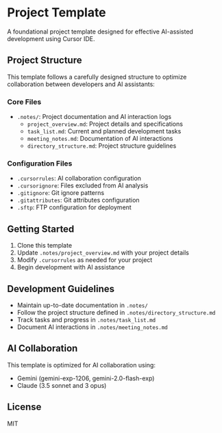 # Project Template

A foundational project template designed for effective AI-assisted development using Cursor IDE.

## Project Structure

This template follows a carefully designed structure to optimize collaboration between developers and AI assistants:

### Core Files
- `.notes/`: Project documentation and AI interaction logs
  - `project_overview.md`: Project details and specifications
  - `task_list.md`: Current and planned development tasks
  - `meeting_notes.md`: Documentation of AI interactions
  - `directory_structure.md`: Project structure guidelines

### Configuration Files
- `.cursorrules`: AI collaboration configuration
- `.cursorignore`: Files excluded from AI analysis
- `.gitignore`: Git ignore patterns
- `.gitattributes`: Git attributes configuration
- `.sftp`: FTP configuration for deployment

## Getting Started

1. Clone this template
2. Update `.notes/project_overview.md` with your project details
3. Modify `.cursorrules` as needed for your project
4. Begin development with AI assistance

## Development Guidelines

- Maintain up-to-date documentation in `.notes/`
- Follow the project structure defined in `.notes/directory_structure.md`
- Track tasks and progress in `.notes/task_list.md`
- Document AI interactions in `.notes/meeting_notes.md`

## AI Collaboration

This template is optimized for AI collaboration using:
- Gemini (gemini-exp-1206, gemini-2.0-flash-exp)
- Claude (3.5 sonnet and 3 opus)

## License

MIT